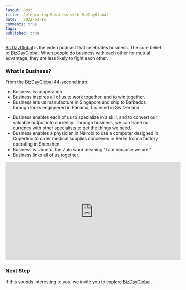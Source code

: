 ```yaml
---
layout: post
title:  Celebrating Business with BizDayGlobal
date:   2022-03-18
comments: true
tags: 
published: true
---
```

[BizDayGlobal](https://bizdayglobal.com) is the video podcast that celebrates business. The core belief of BizDayGlobal: When people do business with each other for mutual advantage, they are less likely to fight each other.

### What is Business?

From the [BizDayGlobal](https://bizdayglobal.com) 44-second intro:

* Business is cooperation.
* Business inspires all of us to work together, and to win together.
* Business lets us manufacture in Singapore and ship to Barbados through locks engineered in Panama, financed in Switzerland.

<!--more-->

* Business enables each of us to specialize in a skill, and to convert our valuable output into currency. Through business, we can trade our currency with other specialists to get the things we need.
* Business enables a physician in Nairobi to use a computer designed in Cupertino to order medical supplies conceived in Berlin from a factory operating in Shenzhen.
* Business is Ubuntu, the Zulu word meaning "I am because we are."
* Business links all of us together.

<div class="video-container">
<iframe width="560" height="315" src="https://www.youtube.com/embed/_WSg7jV8l_k" title="YouTube video player" frameborder="0" allow="accelerometer; autoplay; clipboard-write; encrypted-media; gyroscope; picture-in-picture" allowfullscreen></iframe>
</div>


### Next Step

If this sounds interesting to you, we invite you to explore [BizDayGlobal](https://bizdayglobal.com).